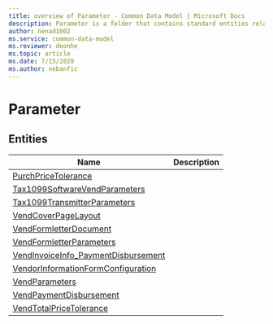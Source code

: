 ```yaml
---
title: overview of Parameter - Common Data Model | Microsoft Docs
description: Parameter is a folder that contains standard entities related to the Common Data Model.
author: nenad1002
ms.service: common-data-model
ms.reviewer: deonhe
ms.topic: article
ms.date: 7/15/2020
ms.author: nebanfic
---
```


# Parameter


## Entities

|Name|Description|
|---|---|
|[PurchPriceTolerance](PurchPriceTolerance.md)||
|[Tax1099SoftwareVendParameters](Tax1099SoftwareVendParameters.md)||
|[Tax1099TransmitterParameters](Tax1099TransmitterParameters.md)||
|[VendCoverPageLayout](VendCoverPageLayout.md)||
|[VendFormletterDocument](VendFormletterDocument.md)||
|[VendFormletterParameters](VendFormletterParameters.md)||
|[VendInvoiceInfo_PaymentDisbursement](VendInvoiceInfo_PaymentDisbursement.md)||
|[VendorInformationFormConfiguration](VendorInformationFormConfiguration.md)||
|[VendParameters](VendParameters.md)||
|[VendPaymentDisbursement](VendPaymentDisbursement.md)||
|[VendTotalPriceTolerance](VendTotalPriceTolerance.md)||
